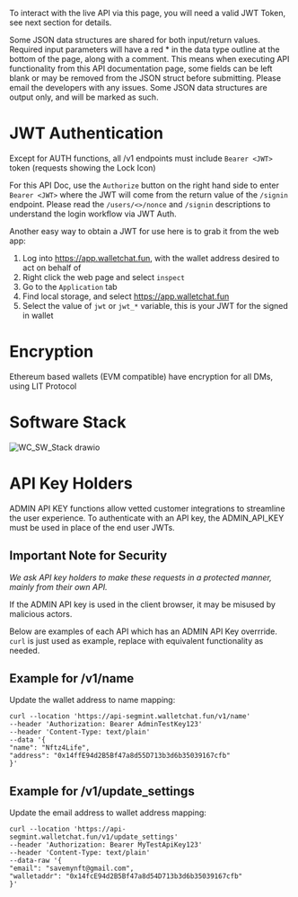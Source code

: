 To interact with the live API via this page, you will need a valid JWT Token, see next section for details.

Some JSON data structures are shared for both input/return values.
Required input parameters will have a red * in the data type outline at
the bottom of the page, along with a comment. 
This means when executing API functionality from this API documentation page, some fields 
can be left blank or may be removed from the JSON struct before submitting.
Please email the developers with any issues.
Some JSON data structures are output only, and will be marked as such.

# JWT Authentication
Except for AUTH functions, all /v1 endpoints must include `Bearer <JWT>` token (requests showing the Lock Icon)

For this API Doc, use the `Authorize` button on the right hand side to enter `Bearer <JWT>` where the JWT will
come from the return value of the `/signin` endpoint. Please read the `/users/<>/nonce` and `/signin`
descriptions to understand the login workflow via JWT Auth. 

Another easy way to obtain a JWT for use here is to grab it from the web app:
1) Log into https://app.walletchat.fun, with the wallet address desired to act on behalf of
2) Right click the web page and select `inspect`
3) Go to the `Application` tab
4) Find local storage, and select https://app.walletchat.fun 
5) Select the value of `jwt` or `jwt_*` variable, this is your JWT for the signed in wallet

# Encryption
Ethereum based wallets (EVM compatible) have encryption for all DMs, using LIT Protocol

# Software Stack
![WC_SW_Stack drawio](https://user-images.githubusercontent.com/19207330/227810284-83324964-58b3-4335-bb7b-0d2128a3d62c.svg)

# API Key Holders
ADMIN API KEY functions allow vetted customer integrations to streamline the user experience.
To authenticate with an API key, the ADMIN_API_KEY must be used in place of the end user JWTs.

## Important Note for Security 
*We ask API key holders to make these requests in a protected manner, mainly from their own API.*

If the ADMIN API key is used in the client browser, it may be misused by malicious actors. 

Below are examples of each API which has an ADMIN API Key overrride. `curl` is just used as example,
replace with equivalent functionality as needed.

## Example for <API>/v1/name 
Update the wallet address to name mapping:

```
curl --location 'https://api-segmint.walletchat.fun/v1/name'
--header 'Authorization: Bearer AdminTestKey123'
--header 'Content-Type: text/plain'
--data '{
"name": "Nftz4Life",
"address": "0x14ffE94d2B5Bf47a8d55D713b3d6b35039167cfb"
}'
```

## Example for <API>/v1/update_settings
Update the email address to wallet address mapping:

```
curl --location 'https://api-segmint.walletchat.fun/v1/update_settings'
--header 'Authorization: Bearer MyTestApiKey123'
--header 'Content-Type: text/plain'
--data-raw '{
"email": "savemynft@gmail.com",
"walletaddr": "0x14fcE94d2B5Bf47a8d54D713b3d6b35039167cfb"
}'
```